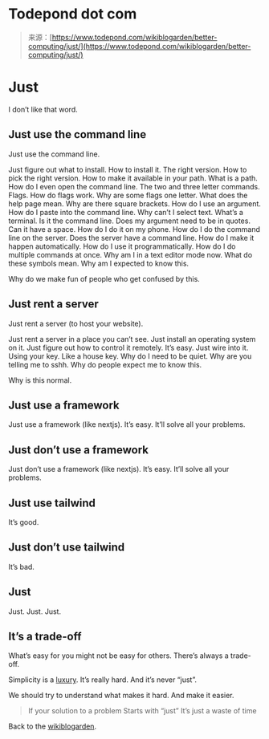 <!--yml
category: 未分类
date: 2024-05-27 15:16:07
-->

# Todepond dot com

> 来源：[https://www.todepond.com/wikiblogarden/better-computing/just/](https://www.todepond.com/wikiblogarden/better-computing/just/)

# Just

I don’t like that word.

## Just use the command line

Just use the command line.

Just figure out what to install. How to install it. The right version. How to pick the right version. How to make it available in your path. What is a path. How do I even open the command line. The two and three letter commands. Flags. How do flags work. Why are some flags one letter. What does the help page mean. Why are there square brackets. How do I use an argument. How do I paste into the command line. Why can’t I select text. What’s a terminal. Is it the command line. Does my argument need to be in quotes. Can it have a space. How do I do it on my phone. How do I do the command line on the server. Does the server have a command line. How do I make it happen automatically. How do I use it programmatically. How do I do multiple commands at once. Why am I in a text editor mode now. What do these symbols mean. Why am I expected to know this.

Why do we make fun of people who get confused by this.

## Just rent a server

Just rent a server (to host your website).

Just rent a server in a place you can’t see. Just install an operating system on it. Just figure out how to control it remotely. It’s easy. Just wire into it. Using your key. Like a house key. Why do I need to be quiet. Why are you telling me to sshh. Why do people expect me to know this.

Why is this normal.

## Just use a framework

Just use a framework (like nextjs). It’s easy. It’ll solve all your problems.

## Just don’t use a framework

Just don’t use a framework (like nextjs). It’s easy. It’ll solve all your problems.

## Just use tailwind

It’s good.

## Just don’t use tailwind

It’s bad.

## Just

Just. Just. Just.

## It’s a trade-off

What’s easy for you might not be easy for others. There’s always a trade-off.

Simplicity is a [luxury](https://macwright.com/2023/12/31/luxury-of-simplicity). It’s really hard. And it’s never “just”.

We should try to understand what makes it hard. And make it easier.

> If your solution to a problem
> Starts with “just”
> It’s just a waste of time

Back to the [wikiblogarden](/wikiblogarden).